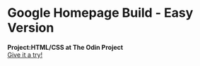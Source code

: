 # Google Homepage Build - Easy Version #
**Project:HTML/CSS at The Odin Project**  
[Give it a try!](http://www.theodinproject.com/web-development-101/html-css)